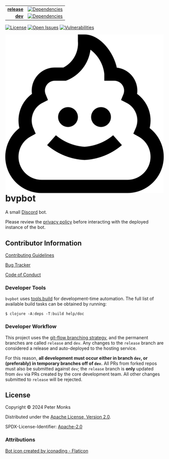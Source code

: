 | | |
|---:|:---:|
| [**release**](https://github.com/pmonks/bvpbot/tree/release) | [![Dependencies](https://github.com/pmonks/bvpbot/actions/workflows/dependencies.yml/badge.svg?branch=release)](https://github.com/pmonks/bvpbot/actions?query=workflow%3Adependencies+branch%3Arelease) |
| [**dev**](https://github.com/pmonks/bvpbot/tree/dev) | [![Dependencies](https://github.com/pmonks/bvpbot/actions/workflows/dependencies.yml/badge.svg?branch=dev)](https://github.com/pmonks/bvpbot/actions?query=workflow%3Adependencies+branch%3Adev) |

[![License](https://img.shields.io/github/license/pmonks/bvpbot.svg)](https://github.com/pmonks/bvpbot/blob/release/LICENSE) [![Open Issues](https://img.shields.io/github/issues/pmonks/bvpbot.svg)](https://github.com/pmonks/bvpbot/issues) [![Vulnerabilities](https://github.com/pmonks/bvpbot/actions/workflows/vulnerabilities.yml/badge.svg)](https://pmonks.github.io/bvpbot/nvd/dependency-check-report.html)


<img alt="bvpbot logo" align="right" src="https://github.com/pmonks/bvpbot/blob/release/bvpbot.png?raw=true"/>

# bvpbot

A small [Discord](https://discord.com/) bot.

Please review the [privacy policy](https://github.com/pmonks/bvpbot/blob/release/PRIVACY.md) before interacting with the deployed instance of the bot.

## Contributor Information

[Contributing Guidelines](https://github.com/pmonks/bvpbot/blob/release/.github/CONTRIBUTING.md)

[Bug Tracker](https://github.com/pmonks/bvpbot/issues)

[Code of Conduct](https://github.com/pmonks/bvpbot/blob/release/.github/CODE_OF_CONDUCT.md)

### Developer Tools

`bvpbot` uses [tools.build](https://clojure.org/guides/tools_build) for development-time automation. The full list of available build tasks can be obtained by running:

```shell
$ clojure -A:deps -T:build help/doc
```

### Developer Workflow

This project uses the [git-flow branching strategy](https://nvie.com/posts/a-successful-git-branching-model/), and the permanent branches are called `release` and `dev`. Any changes to the `release` branch are considered a release and auto-deployed to the hosting service.

For this reason, **all development must occur either in branch `dev`, or (preferably) in temporary branches off of `dev`.**  All PRs from forked repos must also be submitted against `dev`; the `release` branch is **only** updated from `dev` via PRs created by the core development team.  All other changes submitted to `release` will be rejected.

## License

Copyright © 2024 Peter Monks

Distributed under the [Apache License, Version 2.0](http://www.apache.org/licenses/LICENSE-2.0).

SPDX-License-Identifier: [Apache-2.0](https://spdx.org/licenses/Apache-2.0)

### Attributions

[Bot icon created by iconading - Flaticon](https://www.flaticon.com/free-icons/poop)

